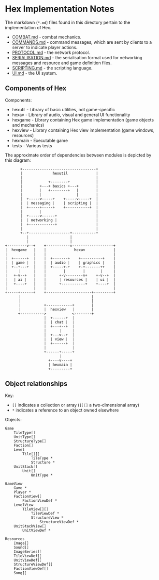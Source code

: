 Hex Implementation Notes
========================

The markdown (`*.md`) files found in this directory pertain to the implementation of Hex.

  - [COMBAT.md](COMBAT.md) - combat mechanics.
  - [COMMANDS.md](COMMANDS.md) - command messages, which are sent by clients to a server to
    indicate player actions.
  - [PROTOCOL.md](PROTOCOL.md) - the network protocol.
  - [SERIALISATION.md](SERIALISATION.md) - the serialisation format used for networking messages
    and resource and game definition files.
  - [SCRIPTING.md](SCRIPTING.md) - the scripting language.
  - [UI.md](UI.md) - the UI system.

Components of Hex
-----------------

Components:
  * hexutil - Library of basic utilities, not game-specific
  * hexav - Library of audio, visual and general UI functionality
  * hexgame - Library containing Hex game implementation (game objects and mechanics)
  * hexview - Library containing Hex view implementation (game windows, resources)
  * hexmain - Executable game
  * tests - Various tests

The approximate order of dependencies between modules is depicted by this diagram:

           +----------------------------------+
           |              hexutil             |
           |                                  |
           |            +--------+            |
           |        +---+ basics +---+        |
           |        |   +--------+   |        |
           |        |                |        |
           |  +-----v-----+    +-----v-----+  |
           |  | messaging |    | scripting |  |
           |  +-----+-----+    +-----------+  |
           |        |                         |
           |  +-----v------+                  |
           |  | networking |                  |
           |  +------------+                  |
           |                                  |
           +--+-------------------+-----------+
              |                   |
              |                   |
    +---------v--+    +-----------v-------------------+
    |  hexgame   |    |             hexav             |
    |            |    |                               |
    |  +------+  |    |  +-------+    +----------+    |
    |  | game |  |    |  | audio |    | graphics |    |
    |  +--+---+  |    |  +-----+-+    +-+-------++    |
    |     |      |    |        |        |       |     |
    |   +-v--+   |    |      +-v--------v+    +-v--+  |
    |   | ai |   |    |      | resources |    | ui |  |
    |   +----+   |    |      +-----------+    +----+  |
    |            |    |                               |
    +-----+------+    +---------------------+---------+
          |                                 |
          |                                 |
          |           +------------+        |
          |           |  hexview   |        |
          +----------->            <--------+
                      |  +------+  |
                      |  | chat |  |
                      |  +---+--+  |
                      |      |     |
                      |  +---v--+  |
                      |  | view |  |
                      |  +------+  |
                      |            |
                      +------+-----+
                             |
                        +----v----+
                        | hexmain |
                        +---------+


Object relationships
--------------------

Key:

  - `[]` indicates a collection or array (`[][]` a two-dimensional array)
  - `*` indicates a reference to an object owned elsewhere

Objects:

    Game
        TileType[]
        UnitType[]
        StructureType[]
        Faction[]
        Level
            Tile[][]
                TileType *
                Structure *
        UnitStack[]
            Unit[]
                UnitType *

    GameView
        Game *
        Player *
        FactionView[]
            FactionViewDef *
        LevelView
            TileView[][]
                TileViewDef *
                StructureView *
                    StructureViewDef *
        UnitStackView[]
            UnitViewDef *

    Resources
        Image[]
        Sound[]
        ImageSeries[]
        TileViewDef[]
        UnitViewDef[]
        StructureViewDef[]
        FactionViewDef[]
        Song[]
